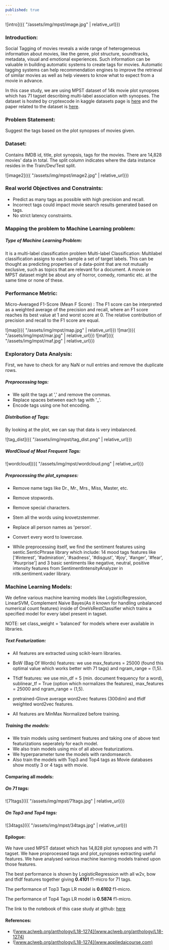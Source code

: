 ```yaml
---
published: true
---
```

![intro]({{ "/assets/img/mpst/image.jpg" | relative_url}})

### Introduction:

Social Tagging of movies reveals a wide range of heterogeneous information about movies, like the genre, plot structure, soundtracks, metadata, visual and emotional experiences. Such information can be valuable in building automatic systems to create tags for movies. Automatic tagging systems can help recommendation engines to improve the retrieval of similar movies as well as help viewers to know what to expect from a movie in advance. 

In this case study, we are using MPST dataset of 14k movie plot synopses which has 71 tagset describing multi-label association with synopses. The dataset is hosted by cryptexcode in kaggle datasets page is [here](https://www.kaggle.com/cryptexcode/mpst-movie-plot-synopses-with-tags) and the paper related to the dataset is [here](https://www.aclweb.org/anthology/L18-1274).

### Problem Statement:

Suggest the tags based on the plot synopses of movies given.

### Dataset:

Contains IMDB id, title, plot synopsis, tags for the movies. There are 14,828 movies' data in total. The split column indicates where the data instance resides in the Train/Dev/Test split.

![image2]({{ "/assets/img/mpst/image2.jpg" | relative_url}})


### Real world Objectives and Constraints:
- Predict as many tags as possible with high precision and recall.
- Incorrect tags could impact movie search results generated based on tags.
- No strict latency constraints.

### Mapping the problem to Machine Learning problem:

##### Type of Machine Learning Problem:
It is a multi-label classification problem
Multi-label Classification: Multilabel classification assigns to each sample a set of target labels. This can be thought as predicting properties of a data-point that are not mutually exclusive, such as topics that are relevant for a document. A movie on MPST dataset might be about any of horror, comedy, romantic etc. at the same time or none of these.

### Performance Metric:

Micro-Averaged F1-Score (Mean F Score) : The F1 score can be interpreted as a weighted average of the precision and recall, where an F1 score reaches its best value at 1 and worst score at 0. The relative contribution of precision and recall to the F1 score are equal. 

![map]({{ "/assets/img/mpst/map.jpg" | relative_url}})
![mar]({{ "/assets/img/mpst/mar.jpg" | relative_url}})
![maf]({{ "/assets/img/mpst/maf.jpg" | relative_url}})

### Exploratory Data Analysis:
First, we have to check for any NaN or null entries and remove the duplicate rows.
##### Preprocessing tags:
- We split the tags at ',' and remove the commas.
- Replace spaces between each tag with '_'.
- Encode tags using one hot encoding.

##### Distribution of Tags:

By looking at the plot, we can say that data is very imbalanced.

![tag_dist]({{ "/assets/img/mpst/tag_dist.png" | relative_url}})

##### WordCloud of Most Frequent Tags:

![wordcloud]({{ "/assets/img/mpst/wordcloud.png" | relative_url}})

##### Preprocessing the plot_synopses:
- Remove name tags like Dr., Mr., Mrs., Miss, Master, etc.
- Remove stopwords.
- Remove special characters.
- Stem all the words using krovetzstemmer.
- Replace all person names as 'person'.
- Convert every word to lowercase.

- While preprocessing itself, we find the sentiment features using sentic.SenticPhrase library which include: 14 mood tags features like ['#interest', '#admiration', '#sadness', '#disgust', '#joy', '#anger', '#fear', '#surprise'] and 3 basic sentiments like negative, neutral, positive intensity features from SentimentIntensityAnalyzer in nltk.sentiment.vader library.

### Machine Learning Models:

We define various machine learning models like LogisticRegression, LinearSVM, Complement Naive Bayes(As it known for handling unbalanced numerical count features) inside of OneVsRestClassifier which trains a specified model for every label present in tagset.

NOTE: set class_weight = 'balanced' for models where ever available in libraries.

##### Text Featurization:
- All features are extracted using scikit-learn libraries.
- BoW (Bag Of Words) features: we use max_features = 25000 (found this optimal value which works better with 71 tags) and ngram_range = (1,5).

- Tfidf features: we use min_df = 5 (min. document frequency for a word), sublinear_tf = True (option which normalizes the features), max_features = 25000 and ngram_range = (1,5).

- pretrained-Glove average word2vec features (300dim) and tfidf weighted word2vec features.

- All features are MinMax Normalized before training.

##### Training the models:
- We train models using sentiment features and taking one of above text featurizations seperately for each model.
- We also train models using mix of all above featurizations.
- We hyperparameter tune the models with randomsearch. 
- Also train the models with Top3 and Top4 tags as Movie databases show mostly 3 or 4 tags with movie.

#### Comparing all models:

##### On 71 tags:
![71tags]({{ "/assets/img/mpst/71tags.jpg" | relative_url}})

##### On Top3 and Top4 tags:
![34tags]({{ "/assets/img/mpst/34tags.jpg" | relative_url}})

#### Epilogue:

We have used MPST dataset which has 14,828 plot synopses and with 71 tagset. We have proprocessed tags and plot_synopses extracting useful features. We have analysed various machine learning models trained upon those features. 

The best performance is shown by LogisticRegression with all w2v, bow and tfidf features together giving **0.4101** f1-micro for 71 tags.

The performance of Top3 Tags LR model is **0.6102** f1-micro.

The performance of Top4 Tags LR model is **0.5874** f1-micro.

The link to the notebook of this case study at github: [here](https://github.com/vivekguthikonda/MPST/blob/master/MPST.ipynb)

#### References:

- ![www.aclweb.org/anthology/L18-1274](www.aclweb.org/anthology/L18-1274)
- ![www.aclweb.org/anthology/L18-1274](www.appliedaicourse.com)








































